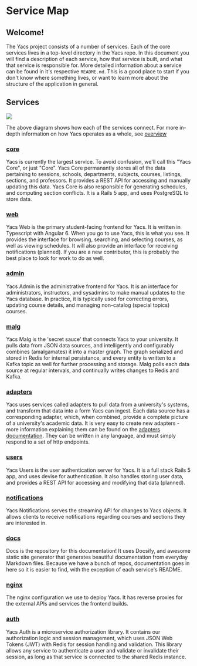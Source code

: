 # Service Map

## Welcome!

The Yacs project consists of a number of services. Each of the core services lives in a top-level directory in the Yacs repo.
In this document you will find a description of each service, how that service is built, and what that service is responsible for.
More detailed information about a service can be found in it's respective  `README.md`.
This is a good place to start if you don't know where something lives, or want to learn more about the structure of the application in general.

## Services

![](../_media/service_diagram.svg)

The above diagram shows how each of the services connect.
For more in-depth information on how Yacs operates as a whole, see [overview](architecture/overview)

### [core][core-repo]

Yacs is currently the largest service.
To avoid confusion, we'll call this "Yacs Core", or just "Core".
Yacs Core permanantly stores all of the data pertaining to sessions, schools, departments, subjects, courses, listings, sections, and professors.
It provides a REST API for accessing and manually updating this data.
Yacs Core is also responsible for generating schedules, and computing section conflicts.
It is a Rails 5 app, and uses PostgreSQL to store data.

### [web][web-repo]

Yacs Web is the primary student-facing frontend for Yacs.
It is written in Typescript with Angular 6.
When you go to use Yacs, this is what you see.
It provides the interface for browsing, searching, and selecting courses, as well as viewing schedules.
It will also provide an interface for receiving notifications (planned).
If you are a new contributor, this is probably the best place to look for work to do as well.

### [admin][admin-repo]

Yacs Admin is the administrative frontend for Yacs.
It is an interface for administrators, instructors, and sysadmins to make manual updates to the Yacs database.
In practice, it is typically used for correcting errors, updating course details, and managing non-catalog (special topics) courses.

### [malg][malg-repo]

Yacs Malg is the 'secret sauce' that connects Yacs to your university.
It pulls data from JSON data sources, and intelligently and configurably combines (amalgamates) it into a master graph.
The graph serialized and stored in Redis for internal persistance, and every entity is written to a Kafka topic as well for further processing and storage.
Malg polls each data source at regular intervals, and continually writes changes to Redis and Kafka.

### [adapters][adapters-repo]

Yacs uses services called adapters to pull data from a university's systems, and transform that data into a form Yacs can ingest.
Each data source has a corresponding adapter, which, when combined, provide a complete picture of a university's academic data.
It is very easy to create new adapters - more information explaining them can be found on the [adapters documentation](https://yacs.io/#/architecture/adapters).
They can be written in any language, and must simply respond to a set of http endpoints.

### [users][users-repo]

Yacs Users is the user authentication server for Yacs.
It is a full stack Rails 5 app, and uses devise for authentication.
It also handles storing user data, and provides a REST API for accessing and modifying that data (planned).

### [notifications][notifications-repo]

Yacs Notifications serves the streaming API for changes to Yacs objects.
It allows clients to receive notifications regarding courses and sections they are interested in.

### [docs][docs-repo]

Docs is the repository for this documentation!
It uses Docsify, and awesome static site generator that generates beautiful documentation from everyday Markdown files.
Because we have a bunch of repos, documentation goes in here so it is easier to find, with the exception of each service's README.

### [nginx][nginx-repo]

The nginx configuration we use to deploy Yacs.
It has reverse proxies for the external APIs and services the frontend builds.

### [auth][auth-repo]

Yacs Auth is a microservice authorization library.
It contains our authorization logic and session management, which uses JSON Web Tokens (JWT) with Redis for session handling and validation.
This library allows any service to authenticate a user and validate or invalidate their session, as long as that service is connected to the shared Redis instance.

[core-repo]: https://github.com/yacs-rcos/yacs/blob/master/core
[web-repo]: https://github.com/yacs-rcos/yacs/blob/master/web
[admin-repo]: https://github.com/yacs-rcos/yacs-admin
[malg-repo]: https://github.com/yacs-rcos/yacs/blob/master/malg
[adapters-repo]: https://github.com/yacs-rcos/yacs/blob/master/adapters
[users-repo]: https://github.com/yacs-rcos/yacs/blob/master/users
[notifications-repo]: https://github.com/yacs-rcos/yacs/blob/master/notifications
[docs-repo]: https://github.com/yacs-rcos/docs
[nginx-repo]: https://github.com/yacs-rcos/yacs-nginx
[auth-repo]: https://github.com/yacs-rcos/yacs-auth
